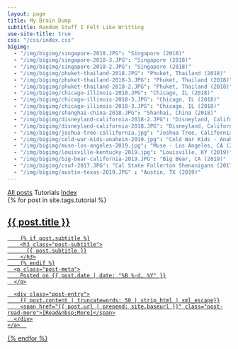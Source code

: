 ```yaml
---
layout: page
title: My Brain Dump
subtitle: Random Stuff I Felt Like Writting
use-site-title: true
css: "/css/index.css"
bigimg:
  - "/img/bigimg/singapore-2018.JPG": "Singapore (2018)"
  - "/img/bigimg/singapore-2018-3.JPG": "Singapore (2018)"
  - "/img/bigimg/singapore-2018-2.JPG": "Singapore (2018)"
  - "/img/bigimg/phuket-thailand-2018.JPG": "Phuket, Thailand (2018)"
  - "/img/bigimg/phuket-thailand-2018-3.JPG": "Phuket, Thailand (2018)"
  - "/img/bigimg/phuket-thailand-2018-2.JPG": "Phuket, Thailand (2018)"
  - "/img/bigimg/chicago-illinois-2018.JPG": "Chicago, IL (2018)"
  - "/img/bigimg/chicago-illinois-2018-3.JPG": "Chicago, IL (2018)"
  - "/img/bigimg/chicago-illinois-2018-3.JPG": "Chicago, IL (2018)"
  - "/img/bigimg/shanghai-china-2018.JPG": "Shanhai, China (2018)"
  - "/img/bigimg/disneyland-california-2018-2.JPG": "Disneyland, California (2018)"
  - "/img/bigimg/disneyland-california-2018.JPG": "Disneyland, California (2018)"
  - "/img/bigimg/joshua-tree-callifornia.jpg": "Joshua Tree, California (2018)"
  - "/img/bigimg/cold-war-kids-anaheim-2019.jpg": "Cold War Kids - Anaheim, CA (2019)"
  - "/img/bigimg/muse-los-angeles-2019.jpg": "Muse - Los Angeles, CA (2019)"
  - "/img/bigimg/louisville-kentucky-2019.jpg": "Louisville, KY (2019)"
  - "/img/bigimg/big-bear-california-2019.JPG": "Big Bear, CA (2019)"
  - "/img/bigimg/csuf-2017.JPG": "Cal State Fullerton Shenanigans (2017)"
  - "/img/bigimg/austin-texas-2019.JPG" : "Austin, TX (2019)"
---
```


<div class="list-filters">
  <a href="/" class="list-filter">All posts</a>
  <span class="list-filter filter-selected">Tutorials</span>
  <a href="/tags" class="list-filter">Index</a>
</div>

<div class="posts-list">
  {% for post in site.tags.tutorial %}
  <article>
    <a class="post-preview" href="{{ post.url | prepend: site.baseurl }}">
	    <h2 class="post-title">{{ post.title }}</h2>
	
	    {% if post.subtitle %}
	    <h3 class="post-subtitle">
	      {{ post.subtitle }}
	    </h3>
	    {% endif %}
      <p class="post-meta">
        Posted on {{ post.date | date: "%B %-d, %Y" }}
      </p>

      <div class="post-entry">
        {{ post.content | truncatewords: 50 | strip_html | xml_escape}}
        <span href="{{ post.url | prepend: site.baseurl }}" class="post-read-more">[Read&nbsp;More]</span>
      </div>
    </a>  
   </article>
  {% endfor %}
</div>
